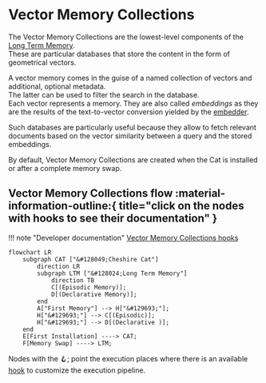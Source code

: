 # Vector Memory Collections

The Vector Memory Collections are the lowest-level components of the [Long Term Memory](long_term_memory.md).  
These are particular databases that store the content in the form of geometrical vectors.

A vector memory comes in the guise of a named collection of vectors and additional, optional metadata.  
The latter can be used to filter the search in the database.  
Each vector represents a memory. They are also called *embeddings* as they are the results of the text-to-vector conversion yielded by the [embedder](../llm.md#embedding-model).

Such databases are particularly useful because they allow to fetch relevant documents based on the vector similarity
between a query and the stored embeddings.

By default, Vector Memory Collections are created when the Cat is installed or after a complete memory swap.

## Vector Memory Collections flow :material-information-outline:{ title="click on the nodes with hooks to see their documentation" }

!!! note "Developer documentation"
    [Vector Memory Collections hooks](../../technical/API_Documentation/mad_hatter/core_plugin/hooks/memory.md)

```mermaid
flowchart LR
    subgraph CAT ["&#128049;Cheshire Cat"]
        direction LR
        subgraph LTM ["&#128024;Long Term Memory"]
            direction TB
            C[(Episodic Memory)];
            D[(Declarative Memory)];
        end
        A["First Memory"] --> H["&#129693;"];
        H["&#129693;"] --> C[(Episodic)];
        H["&#129693;"] --> D[(Declarative )];
    end
    E[First Installation] ----> CAT;
    F[Memory Swap] ----> LTM;
```

Nodes with the &#129693;; point the execution places where there is an available [hook](../plugins.md) to customize the execution pipeline.
